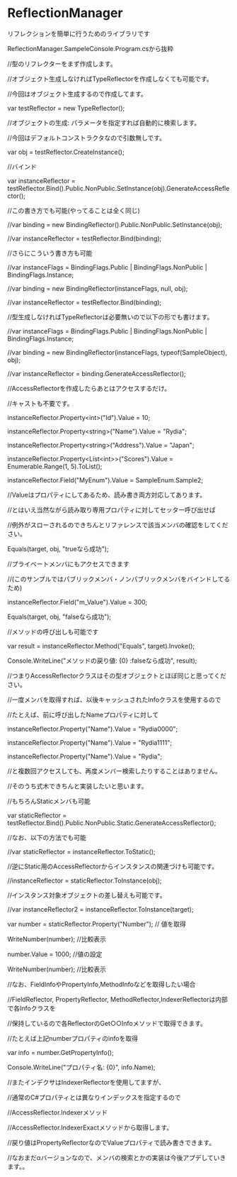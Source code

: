 # ReflectionManager
リフレクションを簡単に行うためのライブラリです

ReflectionManager.SampeleConsole.Program.csから抜粋

//型のリフレクターをまず作成します。

//オブジェクト生成しなければTypeReflectorを作成しなくても可能です。

//今回はオブジェクト生成するので作成してます。

var testReflector = new TypeReflector<SampleObject>();

//オブジェクトの生成: パラメータを指定すれば自動的に検索します。

//今回はデフォルトコンストラクタなので引数無しです。

var obj = testReflector.CreateInstance();

//バインド

var instanceReflector = testReflector.Bind().Public.NonPublic.SetInstance(obj).GenerateAccessReflector();

//この書き方でも可能(やってることは全く同じ)

//var binding = new BindingReflector().Public.NonPublic.SetInstance(obj);

//var instanceReflector = testReflector.Bind(binding);

//さらにこういう書き方も可能

//var instanceFlags = BindingFlags.Public | BindingFlags.NonPublic | BindingFlags.Instance;

//var binding = new BindingReflector(instanceFlags, null, obj);

//var instanceReflector = testReflector.Bind(binding);

//型生成しなければTypeReflectorは必要無いので以下の形でも書けます。

//var instanceFlags = BindingFlags.Public | BindingFlags.NonPublic | BindingFlags.Instance;

//var binding = new BindingReflector(instanceFlags, typeof(SampleObject), obj);

//var instanceReflector = binding.GenerateAccessReflector();

//AccessReflectorを作成したらあとはアクセスするだけ。

//キャストも不要です。

instanceReflector.Property&lt;int&gt;("Id").Value = 10;

instanceReflector.Property&lt;string&gt;("Name").Value = "Rydia";

instanceReflector.Property&lt;string&gt;("Address").Value = "Japan";

instanceReflector.Property&lt;List&lt;int&gt;&gt;("Scores").Value = Enumerable.Range(1, 5).ToList();

instanceReflector.Field<SampleEnum>("MyEnum").Value = SampleEnum.Sample2;

//Valueはプロパティにしてあるため、読み書き両方対応してあります。

//とはいえ当然ながら読み取り専用プロパティに対してセッター呼び出せば

//例外がスローされるのできちんとリファレンスで該当メンバの確認をしてください。

Equals(target, obj, "trueなら成功");

//プライベートメンバにもアクセスできます

//(このサンプルではパブリックメンバ・ノンパブリックメンバをバインドしてるため)

instanceReflector.Field<int>("m_Value").Value = 300;

Equals(target, obj, "falseなら成功");

//メソッドの呼び出しも可能です

var result = instanceReflector.Method<bool>("Equals", target).Invoke();

Console.WriteLine("メソッドの戻り値: {0} :falseなら成功", result);

//つまりAccessReflectorクラスはその型オブジェクトとほぼ同じと思ってください。

//一度メンバを取得すれば、以後キャッシュされたInfoクラスを使用するので

//たとえば、前に呼び出したNameプロパティに対して

instanceReflector.Property<string>("Name").Value = "Rydia0000";

instanceReflector.Property<string>("Name").Value = "Rydia1111";

instanceReflector.Property<string>("Name").Value = "Rydia";

//と複数回アクセスしても、再度メンバー検索したりすることはありません。

//そのうち式木できちんと実装したいと思います。

//もちろんStaticメンバも可能

var staticReflector = testReflector.Bind().Public.NonPublic.Static.GenerateAccessReflector();

//なお、以下の方法でも可能

//var staticReflector = instanceReflector.ToStatic();

//逆にStatic用のAccessReflectorからインスタンスの関連づけも可能です。

//instanceReflector = staticReflector.ToInstance(obj);

//インスタンス対象オブジェクトの差し替えも可能です。

//var instanceReflector2 = instanceReflector.ToInstance(target);

var number = staticReflector.Property<int>("Number"); // 値を取得

WriteNumber(number);        //比較表示

number.Value = 1000;        //値の設定

WriteNumber(number);        //比較表示

//なお、FieldInfoやPropertyInfo,MethodInfoなどを取得したい場合

//FieldReflector, PropertyReflector, MethodReflector,IndexerReflectorは内部で各Infoクラスを

//保持しているので各ReflectorのGet○○Infoメソッドで取得できます。

//たとえば上記numberプロパティのinfoを取得

var info = number.GetPropertyInfo();

Console.WriteLine("プロパティ名: {0}", info.Name);

//またインデクサはIndexerReflectorを使用してますが、

//通常のC#プロパティとは異なりインデックスを指定するので

//AccessReflector.Indexerメソッド

//AccessReflector.IndexerExactメソッドから取得します。

//戻り値はPropertyReflectorなのでValueプロパティで読み書きできます。

//なおまだαバージョンなので、メンバの検索とかの実装は今後アプデしていきます。。


